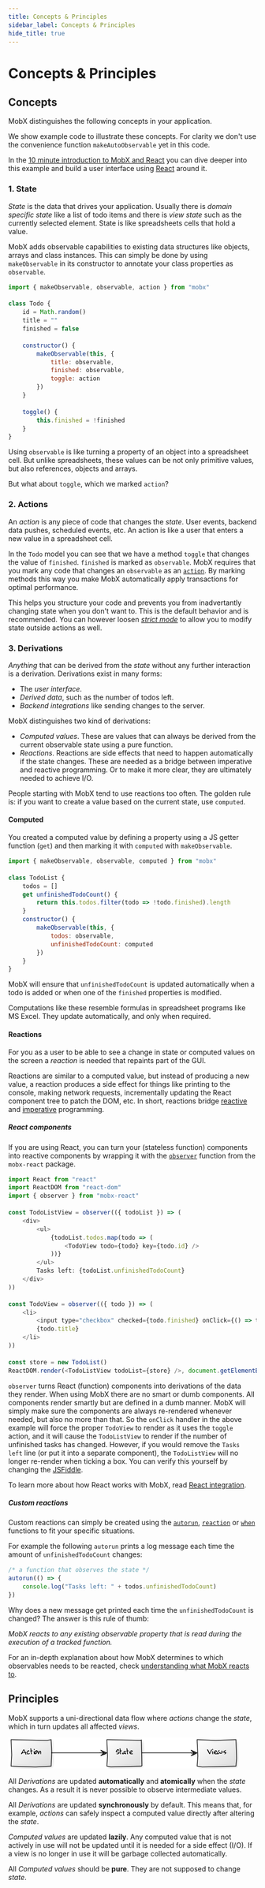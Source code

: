 ```yaml
---
title: Concepts & Principles
sidebar_label: Concepts & Principles
hide_title: true
---
```


# Concepts & Principles

## Concepts

MobX distinguishes the following concepts in your application.

We show example code to illustrate these concepts. For clarity we don't use the convenience function `makeAutoObservable` yet in this code.

In the [10 minute introduction to MobX and React](https://mobx.js.org/getting-started) you can dive deeper into this example and build a user interface using [React](https://facebook.github.io/react/) around it.

### 1. State

_State_ is the data that drives your application.
Usually there is _domain specific state_ like a list of todo items and there is _view state_ such as the currently selected element.
State is like spreadsheets cells that hold a value.

MobX adds observable capabilities to existing data structures like objects, arrays and class instances.
This can simply be done by using `makeObservable` in its constructor to annotate your class properties as `observable`.

```javascript
import { makeObservable, observable, action } from "mobx"

class Todo {
    id = Math.random()
    title = ""
    finished = false

    constructor() {
        makeObservable(this, {
            title: observable,
            finished: observable,
            toggle: action
        })
    }

    toggle() {
        this.finished = !finished
    }
}
```

Using `observable` is like turning a property of an object into a spreadsheet cell.
But unlike spreadsheets, these values can be not only primitive values, but also references, objects and arrays.

But what about `toggle`, which we marked `action`?

### 2. Actions

An _action_ is any piece of code that changes the _state_. User events, backend data pushes, scheduled events, etc.
An action is like a user that enters a new value in a spreadsheet cell.

In the `Todo` model you can see that we have a method `toggle` that changes the value of `finished`. `finished` is marked as `observable`. MobX requires that you mark any code that changes an `observable` as an [`action`](../refguide/action.md).
By marking methods this way you make MobX automatically apply transactions for optimal performance.

This helps you structure your code and prevents you from inadvertantly changing state when you don't want to. This is the default behavior and is recommended.
You can however loosen [_strict mode_](../refguide/api##-enforceactions-) to allow you to modify state outside actions as well.

### 3. Derivations

_Anything_ that can be derived from the _state_ without any further interaction is a derivation.
Derivations exist in many forms:

-   The _user interface_.
-   _Derived data_, such as the number of todos left.
-   _Backend integrations_ like sending changes to the server.

MobX distinguishes two kind of derivations:

-   _Computed values_. These are values that can always be derived from the current observable state using a pure function.
-   _Reactions_. Reactions are side effects that need to happen automatically if the state changes. These are needed as a bridge between imperative and reactive programming. Or to make it more clear, they are ultimately needed to achieve I/O.

People starting with MobX tend to use reactions too often.
The golden rule is: if you want to create a value based on the current state, use `computed`.

#### Computed

You created a computed value by defining a property using a JS getter function (`get`) and then marking it with `computed` with `makeObservable`.

```javascript
import { makeObservable, observable, computed } from "mobx"

class TodoList {
    todos = []
    get unfinishedTodoCount() {
        return this.todos.filter(todo => !todo.finished).length
    }
    constructor() {
        makeObservable(this, {
            todos: observable,
            unfinishedTodoCount: computed
        })
    }
}
```

MobX will ensure that `unfinishedTodoCount` is updated automatically when a todo is added or when one of the `finished` properties is modified.

Computations like these resemble formulas in spreadsheet programs like MS Excel. They update automatically, and only when required.

#### Reactions

For you as a user to be able to see a change in state or computed values on the screen a _reaction_ is needed that repaints part of the GUI.

Reactions are similar to a computed value, but instead of producing a new value, a reaction produces a side effect for things like printing to the console, making network requests, incrementally updating the React component tree to patch the DOM, etc.
In short, reactions bridge [reactive](https://en.wikipedia.org/wiki/Reactive_programming) and [imperative](https://en.wikipedia.org/wiki/Imperative_programming) programming.

##### React components

If you are using React, you can turn your (stateless function) components into reactive components by wrapping it with the [`observer`](http://mobxjs.github.io/mobx/react/react-integration.html) function from the `mobx-react` package.

```javascript
import React from "react"
import ReactDOM from "react-dom"
import { observer } from "mobx-react"

const TodoListView = observer(({ todoList }) => (
    <div>
        <ul>
            {todoList.todos.map(todo => (
                <TodoView todo={todo} key={todo.id} />
            ))}
        </ul>
        Tasks left: {todoList.unfinishedTodoCount}
    </div>
))

const TodoView = observer(({ todo }) => (
    <li>
        <input type="checkbox" checked={todo.finished} onClick={() => todo.toggle()} />
        {todo.title}
    </li>
))

const store = new TodoList()
ReactDOM.render(<TodoListView todoList={store} />, document.getElementById("mount"))
```

`observer` turns React (function) components into derivations of the data they render.
When using MobX there are no smart or dumb components.
All components render smartly but are defined in a dumb manner. MobX will simply make sure the components are always re-rendered whenever needed, but also no more than that. So the `onClick` handler in the above example will force the proper `TodoView` to render as it uses the `toggle` action, and it will cause the `TodoListView` to render if the number of unfinished tasks has changed.
However, if you would remove the `Tasks left` line (or put it into a separate component), the `TodoListView` will no longer re-render when ticking a box. You can verify this yourself by changing the [JSFiddle](https://jsfiddle.net/mweststrate/wv3yopo0/).

To learn more about how React works with MobX, read [React integration](../react/react-integration.md).

##### Custom reactions

Custom reactions can simply be created using the [`autorun`](../refguide/autorun.md),
[`reaction`](../refguide/reaction.md) or [`when`](../refguide/when.md) functions to fit your specific situations.

For example the following `autorun` prints a log message each time the amount of `unfinishedTodoCount` changes:

```javascript
/* a function that observes the state */
autorun(() => {
    console.log("Tasks left: " + todos.unfinishedTodoCount)
})
```

Why does a new message get printed each time the `unfinishedTodoCount` is changed? The answer is this rule of thumb:

_MobX reacts to any existing observable property that is read during the execution of a tracked function._

For an in-depth explanation about how MobX determines to which observables needs to be reacted, check [understanding what MobX reacts to](../best/what-does-mobx-react-to.md).

## Principles

MobX supports a uni-directional data flow where _actions_ change the _state_, which in turn updates all affected _views_.

![Action, State, View](../assets/action-state-view.png)

All _Derivations_ are updated **automatically** and **atomically** when the _state_ changes. As a result it is never possible to observe intermediate values.

All _Derivations_ are updated **synchronously** by default. This means that, for example, _actions_ can safely inspect a computed value directly after altering the _state_.

_Computed values_ are updated **lazily**. Any computed value that is not actively in use will not be updated until it is needed for a side effect (I/O).
If a view is no longer in use it will be garbage collected automatically.

All _Computed values_ should be **pure**. They are not supposed to change _state_.
